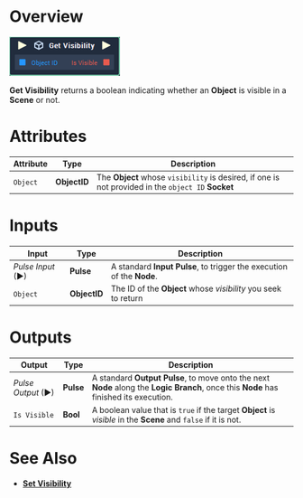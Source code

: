 # Overview

![The Get Visibility Node.](../../../.gitbook/assets/toolbox/incari/object/get-visibility.PNG)

**Get Visibility** returns a boolean indicating whether an **Object** is visible in a **Scene** or not.

# Attributes

|Attribute|Type|Description|
|---|---|---|
|`Object`|**ObjectID**|The **Object** whose `visibility` is desired, if one is not provided in the `object ID` **Socket**

# Inputs

|Input|Type|Description|
|---|---|---|
|*Pulse Input* (►)|**Pulse**|A standard **Input Pulse**, to trigger the execution of the **Node**.|
|`Object`|**ObjectID**|The ID of the **Object** whose *visibility* you seek to return


# Outputs

|Output|Type|Description|
|---|---|---|
|*Pulse Output* (►)|**Pulse**|A standard **Output Pulse**, to move onto the next **Node** along the **Logic Branch**, once this **Node** has finished its execution.|
|`Is Visible`|**Bool**|A boolean value that is `true` if the target **Object** is *visible* in the **Scene** and `false` if it is not.|

# See Also
- [**Set Visibility**](set-visibility.md)

